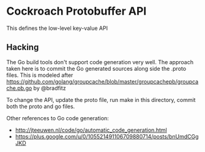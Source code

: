 # Cockroach Protobuffer API

This defines the low-level key-value API

## Hacking

The Go build tools don't support code generation very well. The approach taken here is to commit the Go generated sources along side the .proto files. This is modeled after https://github.com/golang/groupcache/blob/master/groupcachepb/groupcache.pb.go by @bradfitz

To change the API, update the proto file, run make in this directory, commit both the proto and go files.

Other references to Go code generation:
* http://jteeuwen.nl/code/go/automatic_code_generation.html
* https://plus.google.com/u/0/105521491106709880714/posts/bnUmdCGgJKD